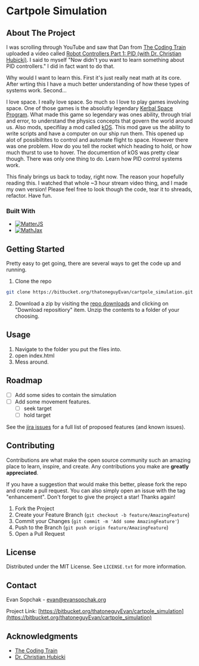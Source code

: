 <a name="readme-top"></a>

# Cartpole Simulation

<!-- ABOUT THE PROJECT -->
## About The Project

I was scrolling through YouTube and saw that Dan from [The Coding Train](https://www.youtube.com/c/TheCodingTrain) uploaded a video called [Robot Controllers Part 1: PID (with Dr. Christian Hubicki)](https://www.youtube.com/watch?v=fWQWX9-8_sA). I said to myself "Now didn't you want to learn something about PID controllers." I did in fact want to do that.

Why would I want to learn this. First it's just really neat math at its core. After wrting this I have a much better understanding of how these types of systems work. Second...

I love space. I really love space. So much so I love to play games involving space. One of those games is the absolutly legendary [Kerbal Space Program](https://www.kerbalspaceprogram.com). What made this game so legendary was ones ability, through trial and error, to understand the physics concepts that govern the world around us. Also mods, specifilay a mod called [kOS](https://ksp-kos.github.io/KOS/). This mod gave us the ability to write scripts and have a computer on our ship run them. This opened up alot of possibiltites to control and automate flight to space. However there was one problem. How do you tell the rocket which heading to hold, or how much thurst to use to hover. The documention of kOS was pretty clear though. There was only one thing to do. Learn how PID control systems work.

This finaly brings us back to today, right now. The reason your hopefully reading this. I watched that whole ~3 hour stream video thing, and I made my own version! Please feel free to look though the code, tear it to shreads, refactor. Have fun.


### Built With

* [![MatterJS][Matter.js]][Matter-url]
* [![MathJax][MathJax.js]][Mathjax-url]

<!-- GETTING STARTED -->
## Getting Started

Pretty easy to get going, there are several ways to get the code up and running.
1. Clone the repo
```sh 
git clone https://bitbucket.org/thatoneguyEvan/cartpole_simulation.git
```
2. Download a zip by visiting the [repo downloads](https://bitbucket.org/thatoneguyEvan/cartpole_simulation/downloads/) and clicking on "Download repositiory" item. Unzip the contents to a folder of your choosing.



<!-- USAGE EXAMPLES -->
## Usage

1. Navigate to the folder you put the files into.
2. open index.html
3. Mess around.


<!-- ROADMAP -->
## Roadmap

- [ ] Add some sides to contain the simulation
- [ ] Add some movement features.
    - [ ] seek target
    - [ ] hold target

See the [jira issues](https://bitbucket.org/thatoneguyEvan/cartpole_simulation/jira) for a full list of proposed features (and known issues).


<!-- CONTRIBUTING -->
## Contributing

Contributions are what make the open source community such an amazing place to learn, inspire, and create. Any contributions you make are **greatly appreciated**.

If you have a suggestion that would make this better, please fork the repo and create a pull request. You can also simply open an issue with the tag "enhancement".
Don't forget to give the project a star! Thanks again!

1. Fork the Project
2. Create your Feature Branch (`git checkout -b feature/AmazingFeature`)
3. Commit your Changes (`git commit -m 'Add some AmazingFeature'`)
4. Push to the Branch (`git push origin feature/AmazingFeature`)
5. Open a Pull Request


<!-- LICENSE -->
## License

Distributed under the MIT License. See `LICENSE.txt` for more information.


<!-- CONTACT -->
## Contact

Evan Sopchak - evan@evansopchak.org

Project Link: [https://bitbucket.org/thatoneguyEvan/cartpole_simulation](https://bitbucket.org/thatoneguyEvan/cartpole_simulation)


<!-- ACKNOWLEDGMENTS -->
## Acknowledgments

* [The Coding Train](https://www.youtube.com/c/TheCodingTrain)
* [Dr. Christian Hubicki](https://twitter.com/chubicki)




<!-- MARKDOWN LINKS & IMAGES -->
<!-- https://www.markdownguide.org/basic-syntax/#reference-style-links -->

[Matter.js]: https://img.shields.io/badge/Matter.js-0.18.0-green
[MathJax.js]: https://img.shields.io/badge/Mathjax-3.2-green
[Matter-url]: https://nextjs.org/
[Mathjax-url]: https://reactjs.org/
[product-screenshot]: https://i.ibb.co/2M4FHXQ/App-Screenshot.png
